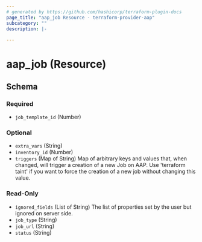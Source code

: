 ```yaml
---
# generated by https://github.com/hashicorp/terraform-plugin-docs
page_title: "aap_job Resource - terraform-provider-aap"
subcategory: ""
description: |-
  
---
```


# aap_job (Resource)





<!-- schema generated by tfplugindocs -->
## Schema

### Required

- `job_template_id` (Number)

### Optional

- `extra_vars` (String)
- `inventory_id` (Number)
- `triggers` (Map of String) Map of arbitrary keys and values that, when changed, will trigger a creation of a new Job on AAP. Use 'terraform taint' if you want to force the creation of a new job without changing this value.

### Read-Only

- `ignored_fields` (List of String) The list of properties set by the user but ignored on server side.
- `job_type` (String)
- `job_url` (String)
- `status` (String)
